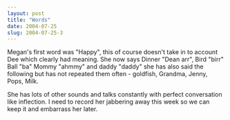 ```yaml
---
layout: post
title: "Words"
date: 2004-07-25
slug: 2004-07-25-3
---
```


Megan&apos;s first word was &quot;Happy&quot;, this of course doesn&apos;t take in to account Dee which clearly had meaning.   She now says Dinner &quot;Dean arr&quot;, Bird &quot;birr&quot; Ball &quot;ba&quot; Mommy &quot;ahmmy&quot; and daddy &quot;daddy&quot; she has also said the following but has not repeated them often - goldfish, Grandma, Jenny, Pops, Milk.

She has lots of other sounds and talks constantly with perfect conversation like inflection.  I need to record her jabbering away this week so we can keep it and embarrass her later.

